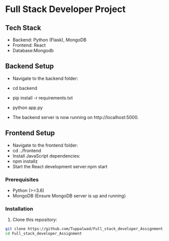 # Full Stack Developer Project

## Tech Stack

- Backend: Python (Flask), MongoDB
- Frontend: React
- Database:Mongodb

## Backend Setup

- Navigate to the backend folder:
- cd backend

- pip install -r requirements.txt
- python app.py

- The backend server is now running on http://localhost:5000.

## Frontend Setup

- Navigate to the frontend folder:
- cd ../frontend
- Install JavaScript dependencies:
- npm installz
- Start the React development server:npm start

### Prerequisites

- Python (>=3.6)
- MongoDB (Ensure MongoDB server is up and running)

### Installation

1. Clone this repository:

```bash
git clone https://github.com/Tuppalwad/Full_stack_developer_Assignment.git
cd Full_stack_developer_Assignment

```
